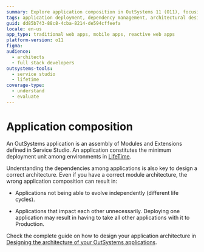 ```yaml
---
summary: Explore application composition in OutSystems 11 (O11), focusing on module assembly and deployment dependencies essential for architectural design.
tags: application deployment, dependency management, architectural design, application life cycle management
guid: dd85b743-88c8-4cba-8214-de594cffeefa
locale: en-us
app_type: traditional web apps, mobile apps, reactive web apps
platform-version: o11
figma:
audience:
  - architects
  - full stack developers
outsystems-tools:
  - service studio
  - lifetime
coverage-type:
  - understand
  - evaluate
---
```


# Application composition

An OutSystems application is an assembly of Modules and Extensions defined in Service Studio. An application constitutes the minimum deployment unit among environments in [LifeTime](https://success.outsystems.com/Documentation/11/Managing_the_Applications_Lifecycle).

Understanding the dependencies among applications is also key to design a correct architecture. Even if you have a correct module architecture, the wrong application composition can result in:

* Applications not being able to evolve independently (different life cycles).

* Applications that impact each other unnecessarily. Deploying one application may result in having to take all other applications with it to Production.

Check the complete guide on how to design your application architecture in [Designing the architecture of your OutSystems applications](../intro.md).

